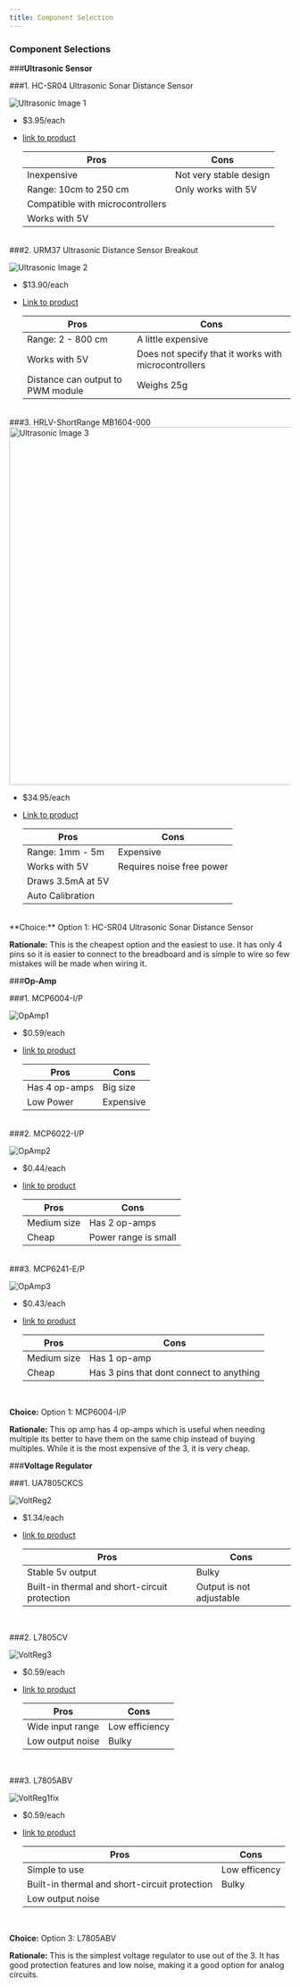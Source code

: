 ```yaml
---
title: Component Selection
---
```


### Component Selections

###**Ultrasonic Sensor**

###1. HC-SR04 Ultrasonic Sonar Distance Sensor

![Ultrasonic Image 1](https://github.com/user-attachments/assets/51443849-51f4-4ff7-a4e8-631a83d7909a)

 * $3.95/each
 * [link to product](https://www.digikey.com/en/products/detail/adafruit-industries-llc/3942/9658069)

    | Pros                                                    | Cons                                            |
    | ------------------------------------------------------- | ----------------------------------------------- |
    | Inexpensive                                             | Not very stable design                          |
    | Range: 10cm to 250 cm                                   | Only works with 5V                              |
    | Compatible with microcontrollers                        |                                                 |
    | Works with 5V                                           |                                                 |

<br>
###2. URM37 Ultrasonic Distance Sensor Breakout

![Ultrasonic Image 2](https://github.com/user-attachments/assets/fad7b778-a96d-435b-a3d2-1818161f4941)

 * $13.90/each
 * [Link to product](https://www.digikey.com/en/products/detail/dfrobot/SEN0001/6588449)

    | Pros                                                    | Cons                                            |
    | ------------------------------------------------------- | ----------------------------------------------- |
    | Range: 2 - 800 cm                                       | A little expensive                              |
    | Works with 5V                                           | Does not specify that it works with microcontrollers |
    | Distance can output to PWM module                       | Weighs 25g                                      |

<br>
###3. HRLV-ShortRange MB1604-000

<img width="640" height="640" alt="Ultrasonic Image 3" src="https://github.com/user-attachments/assets/d70fd146-f869-47cf-92e6-a2755ed5f989" />

 * $34.95/each
 * [Link to product](https://www.digikey.com/en/products/detail/maxbotix-inc/MB1604-000/13422036)

    | Pros                                                    | Cons                                            |
    | ------------------------------------------------------- | ----------------------------------------------- |
    | Range: 1mm - 5m                                         | Expensive                                       |
    | Works with 5V                                           | Requires noise free power                       |
    | Draws 3.5mA at 5V                                       |                                                 |
    | Auto Calibration                                        |                                                 |

<br>
**Choice:** Option 1: HC-SR04 Ultrasonic Sonar Distance Sensor

**Rationale:** This is the cheapest option and the easiest to use. It has only 4 pins so it is easier to connect to the breadboard and is simple to wire so few mistakes will be made when wiring it.


###**Op-Amp**

###1. MCP6004-I/P

![OpAmp1](https://github.com/user-attachments/assets/d6c534dd-5a11-466c-a672-1b2587aed40f)

 * $0.59/each
 * [link to product](https://www.digikey.com/en/products/detail/microchip-technology/MCP6004-I-P/523060)

    | Pros                                                    | Cons                                            |
    | ------------------------------------------------------- | ----------------------------------------------- |
    | Has 4 op-amps                                           | Big size                                        |
    | Low Power                                               | Expensive                                       |

<br>
###2. MCP6022-I/P

![OpAmp2](https://github.com/user-attachments/assets/a153ec0e-7af1-4f1c-84d2-cd3dd0903927)

 * $0.44/each
 * [link to product](https://www.digikey.com/en/products/detail/microchip-technology/MCP6022-I-P/417828)

    | Pros                                                    | Cons                                            |
    | ------------------------------------------------------- | ----------------------------------------------- |
    | Medium size                                             | Has 2 op-amps                                   |
    | Cheap                                                   | Power range is small                            |

<br>
###3. MCP6241-E/P

![OpAmp3](https://github.com/user-attachments/assets/3e721cca-783b-44a0-a3d5-49bb5ece966a)

 * $0.43/each
 * [link to product](https://www.digikey.com/en/products/detail/microchip-technology/MCP6241-E-P/683249)

    | Pros                                                    | Cons                                            |
    | ------------------------------------------------------- | ----------------------------------------------- |
    | Medium size                                             | Has 1 op-amp                                    |
    | Cheap                                                   | Has 3 pins that dont connect to anything        |

<br>

**Choice:** Option 1: MCP6004-I/P

**Rationale:** This op amp has 4 op-amps which is useful when needing multiple its better to have them on the same chip instead of buying multiples. While it is the most expensive of the 3, it is very cheap.


###**Voltage Regulator**

###1. UA7805CKCS

![VoltReg2](https://github.com/user-attachments/assets/576d58b0-ad51-4f11-8c54-c000c1dc0266)

 * $1.34/each
 * [link to product](https://www.digikey.com/en/products/detail/texas-instruments/UA7805CKCS/521612)

    | Pros                                                    | Cons                                            |
    | ------------------------------------------------------- | ----------------------------------------------- |
    | Stable 5v output                                        | Bulky                                           |
    | Built-in thermal and short-circuit protection           | Output is not adjustable                        |

<br>

###2. L7805CV

![VoltReg3](https://github.com/user-attachments/assets/07653e4b-42fd-4726-926e-1c9006695195)

 * $0.59/each
 * [link to product](https://www.digikey.com/en/products/detail/microchip-technology/MCP6004-I-P/523060)

    | Pros                                                    | Cons                                            |
    | ------------------------------------------------------- | ----------------------------------------------- |
    | Wide input range                                        | Low efficiency                                  |
    | Low output noise                                        | Bulky                                           |

<br>

###3. L7805ABV

![VoltReg1fix](https://github.com/user-attachments/assets/924febb9-5292-46b2-879e-01d1fda1c330)

 * $0.59/each
 * [link to product](https://www.digikey.com/en/products/detail/stmicroelectronics/L7805ABV/634711)

    | Pros                                                    | Cons                                            |
    | ------------------------------------------------------- | ----------------------------------------------- |
    | Simple to use                                           | Low efficency                                   |
    | Built-in thermal and short-circuit protection           | Bulky                                           |
    | Low output noise                                        |                                                 |
   
<br>

**Choice:** Option 3: L7805ABV

**Rationale:** This is the simplest voltage regulator to use out of the 3. It has good protection features and low noise, making it a good option for analog circuits. 

